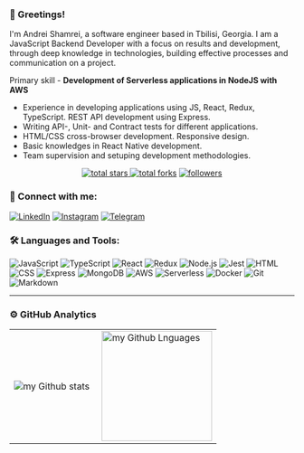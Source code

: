 ### 👋 Greetings!

I'm Andrei Shamrei, a software engineer based in Tbilisi, Georgia.
I am a JavaScript Backend Developer with a focus on results and development, through deep knowledge in technologies, building effective processes and communication on a project.

Primary skill - **Development of Serverless applications in NodeJS with AWS**

 - Experience in developing applications using JS, React, Redux, TypeScript. REST API development using Express.
 - Writing API-, Unit- and Contract tests for different applications.
 - HTML/CSS cross-browser development. Responsive design.
 - Basic knowledges in React Native development.
 - Team supervision and setuping development methodologies.

<div align="center">
  <a href="https://github.com/AndrewShamrey?tab=repositories&sort=stargazers">
    <img alt="total stars" title="Total stars on GitHub" src="https://custom-icon-badges.herokuapp.com/badge/dynamic/json?logo=star&color=7c007c&labelColor=640464&label=Stars&style=for-the-badge&query=%24.stars&url=https://api.github-star-counter.workers.dev/user/AndrewShamrey"/>
  </a>
  <a href="https://github.com/AndrewShamrey?tab=repositories&sort=stargazers">
    <img alt="total forks" title="Total forks on GitHub" src="https://custom-icon-badges.herokuapp.com/badge/dynamic/json?logo=fork&color=55960c&labelColor=488207&label=Forks&style=for-the-badge&query=%24.forks&url=https://api.github-star-counter.workers.dev/user/AndrewShamrey"/></a>
  <a href="https://github.com/AndrewShamrey">
    <img alt="followers" title="Follow me on Github" src="https://custom-icon-badges.herokuapp.com/github/followers/AndrewShamrey?color=236ad3&labelColor=1155ba&style=for-the-badge&logo=person-add&label=Follow&logoColor=white"/>
  </a>
</div>

### 🤝 Connect with me:

[![LinkedIn](https://img.shields.io/badge/linkedin-%230077B5.svg?style=for-the-badge&logo=linkedin&logoColor=white)](https://www.linkedin.com/in/andrei-shamrei)
[![Instagram](https://img.shields.io/badge/Instagram-E4405F?style=for-the-badge&logo=instagram&logoColor=white)](https://www.instagram.com/andreyshamrey)
[![Telegram](https://img.shields.io/badge/Telegram-2CA5E0?style=for-the-badge&logo=telegram&logoColor=white)](https://t.me/andreyshamrey)

### 🛠 Languages and Tools:
![JavaScript](https://img.shields.io/badge/javascript-F7DF1E?style=for-the-badge&logo=javascript&logoColor=white)
![TypeScript](https://img.shields.io/badge/typescript-%23007ACC?style=for-the-badge&logo=typescript&logoColor=white)
![React](https://img.shields.io/badge/react-61DAFB?&style=for-the-badge&logo=react&logoColor=white)
![Redux](https://img.shields.io/badge/redux-764ABC?style=for-the-badge&logo=Redux&logoColor=white)
![Node.js](https://img.shields.io/badge/node.js-90C53F?&style=for-the-badge&logo=node.js&logoColor=white)
![Jest](https://img.shields.io/badge/jest-C21325?&style=for-the-badge&logo=jest&logoColor=white)
![HTML](https://img.shields.io/badge/html-E34F26?style=for-the-badge&logo=html5&logoColor=white)
![CSS](https://img.shields.io/badge/css-1572B6?style=for-the-badge&logo=css3&logoColor=white)
![Express](https://img.shields.io/badge/express-bdef53?style=for-the-badge&logo=express&logoColor=white)
![MongoDB](https://img.shields.io/badge/mongodb-26A944?&style=for-the-badge&logo=mongodb&logoColor=white)
![AWS](https://img.shields.io/badge/AWS-e8a628?style=for-the-badge&logo=amazon&logoColor=white)
![Serverless](https://img.shields.io/badge/-Serverless-090909?style=for-the-badge&logo=Serverless)
![Docker](https://img.shields.io/badge/Docker-0db7ed?style=for-the-badge&logo=Docker&logoColor=white)
![Git](https://img.shields.io/badge/Git-F05033?style=for-the-badge&logo=Git&logoColor=white)
![Markdown](https://img.shields.io/badge/markdown-000?&style=for-the-badge&logo=markdown&logoColor=white)

---

### ⚙️ GitHub Analytics

<table>
  <tr>
    <td>
      <img align="left" src="https://github-readme-streak-stats.herokuapp.com/?user=AndrewShamrey&theme=algolia" alt="my Github stats" />
    </td>
    <td>
      <img height="195px" align="right" alt="my Github Lnguages" src="https://github-readme-stats-eight-theta.vercel.app/api/top-langs/?username=AndrewShamrey&theme=algolia&layout=compact" />
    </td>
  </tr>
</table>
